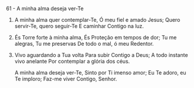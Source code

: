 61 - A minha alma deseja ver-Te

1. A minha alma quer contemplar-Te,
   Ó meu fiel e amado Jesus;
   Quero servir-Te, quero seguir-Te
   E caminhar Contigo na luz.

2. És Torre forte à minha alma,
   És Proteção em tempos de dor;
   Tu me alegras, Tu me preservas
   De todo o mal, ó meu Redentor.

3. Vivo aguardando a Tua volta
   Para subir Contigo a Deus;
   A todo instante vivo anelante
   Por contemplar a glória dos céus.

   A minha alma deseja ver-Te,
   Sinto por Ti imenso amor;
   Eu Te adoro, eu Te imploro;
   Faz-me viver Contigo, Senhor.
